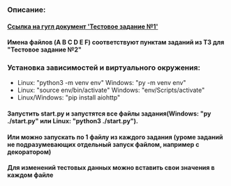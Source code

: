 ### Описание:  
#### [Ссылка на гугл документ 'Тестовое задание №1'](https://docs.google.com/document/d/1GUKWWj5dPzzDneEu6_gC5Euz6jzzqktHg520Uq_4QfI/edit?usp=sharing)
#### Имена файлов (A B C D E F) соответствуют пунктам заданий из ТЗ для "Тестовое задание №2"
### Установка зависимостей и виртуального окружения:
- Linux: "python3 -m venv env"        Windows: "py -m venv env"
- Linux: "source env/bin/activate"    Windows: "env/Scripts/activate" 
- Linux/Windows: "pip install aiohttp"
#### Запустить start.py и запустятся все файлы задания(Windows: "py ./start.py" или Linux: "python3 ./start.py").
#### Или можно запускать по 1 файлу из каждого задания (уроме заданий не подразумевающих отдельный запуск файлом, например с декоратором)
#### Для изменений тестовых данных можно вставить свои значения в каждом файле

